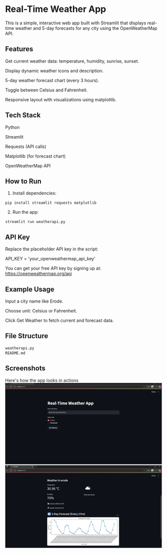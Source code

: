 # Real-Time Weather App

This is a simple, interactive web app built with Streamlit that displays real-time weather and 5-day forecasts for any city using the OpenWeatherMap API.

## Features

Get current weather data: temperature, humidity, sunrise, sunset.

Display dynamic weather icons and description.

5-day weather forecast chart (every 3 hours).

Toggle between Celsius and Fahrenheit.

Responsive layout with visualizations using matplotlib.


## Tech Stack

Python

Streamlit

Requests (API calls)

Matplotlib (for forecast chart)

OpenWeatherMap API


## How to Run

1. Install dependencies:
```
pip install streamlit requests matplotlib
```

2. Run the app:
```
streamlit run weatherapi.py
```


## API Key

Replace the placeholder API key in the script:

API_KEY = 'your_openweathermap_api_key'

You can get your free API key by signing up at: https://openweathermap.org/api

##  Example Usage

Input a city name like Erode.

Choose unit: Celsius or Fahrenheit.

Click Get Weather to fetch current and forecast data.


##  File Structure
```
weatherapi.py        
README.md           
```


## Screenshots

Here's how the app looks in actions
![Weather app Screenshot1](images/Screenshot(1).png)
![Weather app Screenshot2](images/Screenshot(2).png)




